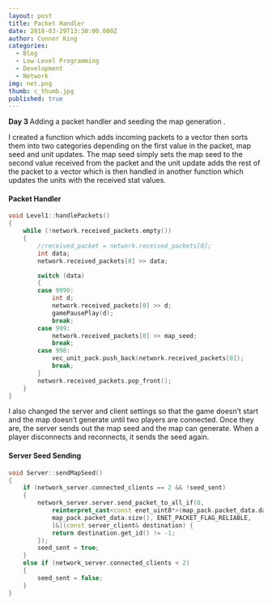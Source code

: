 ```yaml
---
layout: post
title: Packet Handler
date: 2018-03-29T13:30:00.000Z
author: Connor King
categories:
  - Blog
  - Low-Level Programming
  - Development
  - Network
img: net.png
thumb: c_thumb.jpg
published: true
---
```


<b>Day 3 </b>Adding a packet handler and seeding the map generation	.<!--more-->

I created a function which adds incoming packets to a vector then sorts them into two categories depending on the first value in the packet, map seed and unit updates. The map seed simply sets the map seed to the second value received from the packet and the unit update adds the rest of the packet to a vector which is then handled in another function which updates the units with the received stat values. 

#### Packet Handler
```C++
void Level1::handlePackets()
{
	while (!network.received_packets.empty())
	{
		//received_packet = network.received_packets[0];
		int data;
		network.received_packets[0] >> data;

		switch (data)
		{
		case 9999:
			int d;
			network.received_packets[0] >> d;
			gamePausePlay(d);
			break;
		case 999:
			network.received_packets[0] >> map_seed;
			break;
		case 998:
			vec_unit_pack.push_back(network.received_packets[0]);
			break;
		}
		network.received_packets.pop_front();
	}
}
```

I also changed the server and client settings so that the game doesn’t start and the map doesn’t generate until two players are connected. Once they are, the server sends out the map seed and the map can generate. When a player disconnects and reconnects, it sends the seed again.

#### Server Seed Sending
```C++
void Server::sendMapSeed()
{	
	if (network_server.connected_clients == 2 && !seed_sent)
	{
		network_server.server.send_packet_to_all_if(0,
			reinterpret_cast<const enet_uint8*>(map_pack.packet_data.data()),
			map_pack.packet_data.size(), ENET_PACKET_FLAG_RELIABLE,
			[&](const server_client& destination) {
			return destination.get_id() != -1;
		});
		seed_sent = true;
	}
	else if (network_server.connected_clients < 2)
	{
		seed_sent = false;
	}
}
```

